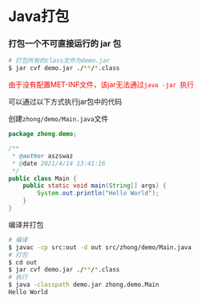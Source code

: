 # Java打包

### 打包一个不可直接运行的 jar 包

```bash
# 打包所有的class文件为demo.jar
$ jar cvf demo.jar ./**/*.class
```

<span style='color: red'>由于没有配置MET-INF文件，该jar无法通过`java -jar `执行</span>

可以通过以下方式执行jar包中的代码

创建`zhong/demo/Main.java`文件

```java
package zhong.demo;

/**
 * @author aszswaz
 * @date 2021/4/14 13:41:16
 */
public class Main {
    public static void main(String[] args) {
        System.out.println("Hello World");
    }
}
```

编译并打包

```bash
# 编译
$ javac -cp src:out -d out src/zhong/demo/Main.java
# 打包
$ cd out
$ jar cvf demo.jar ./**/*.class
# 执行
$ java -classpath demo.jar zhong.demo.Main
Hello World
```

